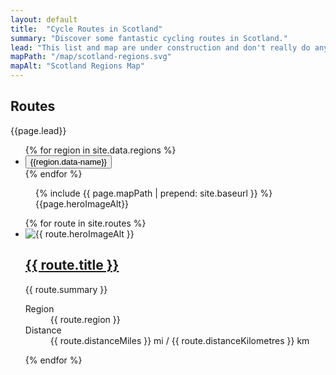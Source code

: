 ```yaml
---
layout: default
title:  "Cycle Routes in Scotland"
summary: "Discover some fantastic cycling routes in Scotland."
lead: "This list and map are under construction and don't really do anything yet, but someday it's gonna be awesome."
mapPath: "/map/scotland-regions.svg"
mapAlt: "Scotland Regions Map"
---
```

  <section class="text-light py-5 d-print-none">
      <div class="container">
          <div class="row">
              <div class="col col-lg-5">
                  <h1 itemprop="name headline">Routes</h1>
                  <p class="lead mb-5">{{page.lead}}</p>
                </div>
          </div>
          <div class="row position-sticky">
            <div class="col col-lg-5">
              <ul class="list-unstyled ml-n2 row cols sticky-top">
                    {% for region in site.data.regions %}
                      <li>
                        <button data-map-trigger data-map-target="{{region.id}}" class="btn btn-link btn-outline-primary m-1">{{region.data-name}}</button>
                      </li>
                    {% endfor %} 
                  </ul>
                </div>
                <div class="col col-12 col-lg-6 offset-lg-1">
                  <figure data-route-map class="route-map">
                    {% include {{ page.mapPath | prepend: site.baseurl }} %}
                        <figcaption class="sr-only">
                            <span>{{page.heroImageAlt}}</span>
                        </figcaption>
                  </figure>
              </div>
          </div>
      </div>
      <div data-description class="description"></div>
</section>

<div class="container py-5 text-light">
  <ul class="list-unstyled card-columns mt-5">
    {% for route in site.routes %}
      <li class="card bg-dark text-light border border-secondary">
        <img src="{{route.heroImagePath | prepend: site.baseurl | append: '?nf_resize=smartcrop&w=500'}}" class="card-img-top" alt="{{ route.heroImageAlt }}" loading="lazy" width="auto"/>
        <div class="card-body">
        <h2 class="card-title h5"><a class="stretched-link" href="{{ route.url }}">{{ route.title }}</a></h2>
        <p>{{ route.summary }}</p>
        </div>
        <div class="card-footer">
          <dl class="text-muted d-flex justify-content-between mb-0">
            <dt class="sr-only">Region</dt>
            <dd class="mb-0">{{ route.region }}</dd>
            <dt class="sr-only">Distance</dt>
            <dd class="mb-0">{{ route.distanceMiles }} mi / {{ route.distanceKilometres }} km</dd>
          </dl>
        </div>
      </li>
    {% endfor %}
  </ul>
</div>
